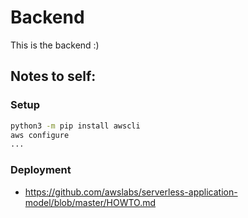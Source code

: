 # Backend
This is the backend :)

## Notes to self:

### Setup
```bash
python3 -m pip install awscli
aws configure
...
```

### Deployment
 * https://github.com/awslabs/serverless-application-model/blob/master/HOWTO.md